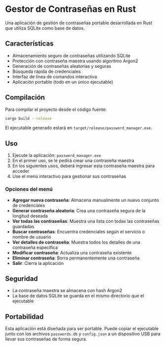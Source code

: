 # Gestor de Contraseñas en Rust

Una aplicación de gestión de contraseñas portable desarrollada en Rust que utiliza SQLite como base de datos.

## Características

- Almacenamiento seguro de contraseñas utilizando SQLite
- Protección con contraseña maestra usando algoritmo Argon2
- Generación de contraseñas aleatorias y seguras
- Búsqueda rápida de credenciales
- Interfaz de línea de comandos interactiva
- Aplicación portable (todo en un único ejecutable)

## Compilación

Para compilar el proyecto desde el código fuente:

```bash
cargo build --release
```

El ejecutable generado estará en `target/release/password_manager.exe`.

## Uso

1. Ejecute la aplicación: `password_manager.exe`
2. En el primer uso, se le pedirá crear una contraseña maestra
3. En los siguientes usos, deberá ingresar esta contraseña maestra para acceder
4. Use el menú interactivo para gestionar sus contraseñas

### Opciones del menú

- **Agregar nueva contraseña**: Almacena manualmente un nuevo conjunto de credenciales
- **Generar contraseña aleatoria**: Crea una contraseña segura de la longitud deseada
- **Ver todas las contraseñas**: Muestra una lista con todas las contraseñas guardadas
- **Buscar contraseñas**: Encuentra credenciales según el servicio o nombre de usuario
- **Ver detalles de contraseña**: Muestra todos los detalles de una contraseña específica
- **Modificar contraseña**: Actualiza una contraseña existente
- **Eliminar contraseña**: Borra permanentemente una contraseña
- **Salir**: Cierra la aplicación

## Seguridad

- La contraseña maestra se almacena con hash Argon2
- La base de datos SQLite se guarda en el mismo directorio que el ejecutable

## Portabilidad

Esta aplicación está diseñada para ser portable. Puede copiar el ejecutable junto con los archivos `passwords.db` y `config.json` a un dispositivo USB para llevar sus contraseñas de forma segura.
